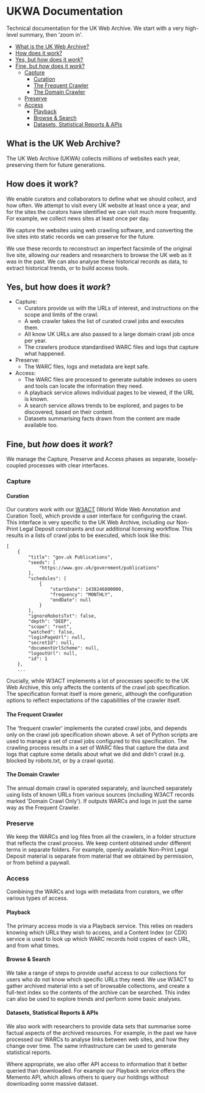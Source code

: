 UKWA Documentation
==================

Technical documentation for the UK Web Archive. We start with a very high-level summary, then 'zoom in'.

<!-- MarkdownTOC autolink=true bracket=round -->

- [What is the UK Web Archive?](#what-is-the-uk-web-archive)
- [How does it work?](#how-does-it-work)
- [Yes, but how does it _work_?](#yes-but-how-does-it-work)
- [Fine, but _how_ does it _work_?](#fine-but-how_-does-it-_work)
	- [Capture](#capture)
		- [Curation](#curation)
		- [The Frequent Crawler](#the-frequent-crawler)
		- [The Domain Crawler](#the-domain-crawler)
	- [Preserve](#preserve)
	- [Access](#access)
		- [Playback](#playback)
		- [Browse & Search](#browse--search)
		- [Datasets, Statistical Reports & APIs](#datasets-statistical-reports--apis)

<!-- /MarkdownTOC -->

<!--
See the [ukwa-documentation](https://github.com/ukwa/ukwa-documentation#ukwa-documentation) for an overview.
-->


What is the UK Web Archive?
---------------------------

The UK Web Archive (UKWA) collects millions of websites each year, preserving them for future generations.


How does it work?
-----------------

We enable curators and collaborators to define what we should collect, and how often. We attempt to visit every UK website at least once a year, and for the sites the curators have identified we can visit much more frequently. For example, we collect news sites at least once per day.

We capture the websites using web crawling software, and converting the live sites into static records we can preserve for the future.

We use these records to reconstruct an imperfect facsimile of the original live site, allowing our readers and researchers to browse the UK web as it was in the past. We can also analyse these historical records as data, to extract historical trends, or to build access tools.


Yes, but how does it _work_?
----------------------------

* Capture:
    * Curators provide us with the URLs of interest, and instructions on the scope and limits of the crawl.
    * A web crawler takes the list of curated crawl jobs and executes them.
    * All know UK URLs are also passed to a large domain crawl job once per year.
    * The crawlers produce standardised WARC files and logs that capture what happened.
* Preserve:
    * The WARC files, logs and metadata are kept safe.
* Access:
    * The WARC files are processed to generate suitable indexes so users and tools can locate the information they need.
    * A playback service allows individual pages to be viewed, if the URL is known.
    * A search service allows trends to be explored, and pages to be discovered, based on their content.
    * Datasets summarising facts drawn from the content are made available too.


Fine, but _how_ does it _work_?
-------------------------------

We manage the Capture, Preserve and Access phases as separate, loosely-coupled processes with clear interfaces.

### Capture

#### Curation 

Our curators work with our [W3ACT](https://github.com/ukwa/w3act) (World Wide Web Annotation and Curation Tool), which provide a user interface for configuring the crawl. This interface is very specific to the UK Web Archive, including our Non-Print Legal Deposit constraints and our additional licensing workflow. This results in a lists of crawl jobs to be executed, which look like this:

```
[
    {
        "title": "gov.uk Publications",
        "seeds": [
            "https://www.gov.uk/government/publications"
        ],
        "schedules": [
            {
                "startDate": 1438246800000,
                "frequency": "MONTHLY",
                "endDate": null
            }
        ],
        "ignoreRobotsTxt": false,
        "depth": "DEEP",
        "scope": "root",
        "watched": false,
        "loginPageUrl": null,
        "secretId": null,
        "documentUrlScheme": null,
        "logoutUrl": null,
        "id": 1
    },
    ...
 ```

Crucially, while W3ACT implements a lot of processes specific to the UK Web Archive, this only affects the contents of the crawl job specification. The specification format itself is more generic, although the configuration options to reflect expectations of the capabilities of the crawler itself.

#### The Frequent Crawler

The 'frequent crawler' implements the curated crawl jobs, and depends only on the crawl job specification shown above. A set of Python scripts are used to manage a set of crawl jobs configured to this specification. The crawling process results in a set of WARC files that capture the data and logs that capture some details about what we did and didn't crawl (e.g. blocked by robots.txt, or by a crawl quota).

#### The Domain Crawler

The annual domain crawl is operated separately, and launched separately using lists of known URLs from various sources (including W3ACT records marked 'Domain Crawl Only').  If outputs WARCs and logs in just the same way as the Frequent Crawler.

### Preserve

We keep the WARCs and log files from all the crawlers, in a folder structure that reflects the crawl process. We keep content obtained under different terms in separate folders. For example, openly available Non-Print Legal Deposit material is separate from material that we obtained by permission, or from behind a paywall.

### Access

Combining the WARCs and logs with metadata from curators, we offer various types of access.

#### Playback

The primary access mode is via a Playback service. This relies on readers knowing which URLs they wish to access, and a Content Index (or CDX) service is used to look up which WARC records hold copies of each URL, and from what times.

#### Browse & Search

We take a range of steps to provide useful access to our collections for users who do not know which specific URLs they need. We use W3ACT to gather archived material into a set of browsable collections, and create a full-text index so the contents of the archive can be searched. This index can also be used to explore trends and perform some basic analyses.

#### Datasets, Statistical Reports & APIs

We also work with researchers to provide data sets that summarise some factual aspects of the archived resources. For example, in the past we have processed our WARCs to analyse links between web sites, and how they change over time. The same infrastructure can be used to generate statistical reports.

Where appropriate, we also offer API access to information that it better queried than downloaded. For example our Playback service offers the Memento API, which allows others to query our holdings without downloading some massive dataset.


